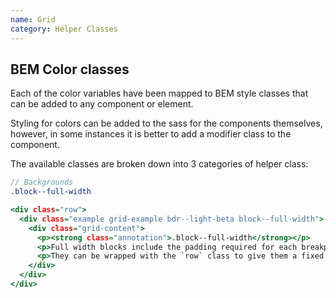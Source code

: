 ```yaml
---
name: Grid
category: Helper Classes
---
```


## BEM Color classes

Each of the color variables have been mapped to BEM style classes that can be added
to any component or element.

Styling for colors can be added to the sass for the components themselves,
however, in some instances it is better to add a modifier class to the component.

The available classes are broken down into 3 categories of helper class:

```scss
// Backgrounds
.block--full-width
```

```grid-helper-classes.html
<div class="row">
  <div class="example grid-example bdr--light-beta block--full-width">
    <div class="grid-content">
      <p><strong class="annotation">.block--full-width</strong></p>
      <p>Full width blocks include the padding required for each breakpoint</p>
      <p>They can be wrapped with the `row` class to give them a fixed max width.</p>
    </div>
  </div>
</div>
```
